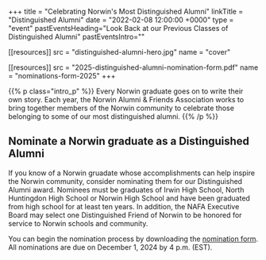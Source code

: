 +++
title     = "Celebrating Norwin's Most Distinguished Alumni"
linkTitle = "Distinguished Alumni"
date = "2022-02-08 12:00:00 +0000"
type = "event"
pastEventsHeading="Look Back at our Previous Classes of Distinguished Alumni"
pastEventsIntro=""

[[resources]]
  src  = "distinguished-alumni-hero.jpg"
  name = "cover"

[[resources]]
  src  = "2025-distinguished-alumni-nomination-form.pdf"
  name = "nominations-form-2025"
+++

{{% p class="intro_p" %}}
Every Norwin graduate goes on to write their own story. Each year, the Norwin Alumni & Friends Association works to bring together members of the Norwin community to celebrate those belonging to some of our most distinguished alumni.
{{% /p %}}

## Nominate a Norwin graduate as a Distinguished Alumni

If you know of a Norwin gruadate whose accomplishments can help inspire the Norwin community, consider nominating them for our Distinguished Alumni award. Nominees must be graduates of Irwin High School, North Huntingdon High School or Norwin High School and have been graduated from high school for at least ten years. In addition, the NAFA Executive Board may select one Distinguished Friend of Norwin to be honored for service to Norwin schools and community.

You can begin the nomination process by downloading the [nomination form](2025-distinguished-alumni-nomination-form.pdf). All nominations are due on December 1, 2024 by 4 p.m. (EST).